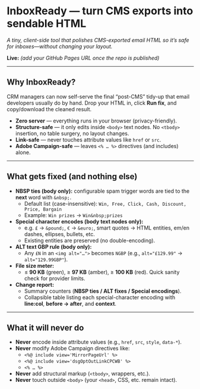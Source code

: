 # InboxReady — turn CMS exports into sendable HTML

*A tiny, client-side tool that polishes CMS-exported email HTML so it’s safe for inboxes—without changing your layout.*

**Live:** _(add your GitHub Pages URL once the repo is published)_

---

## Why InboxReady?

CRM managers can now self-serve the final “post-CMS” tidy-up that email developers usually do by hand. Drop your HTML in, click **Run fix**, and copy/download the cleaned result.

- **Zero server** — everything runs in your browser (privacy-friendly).
- **Structure-safe** — it only edits inside `<body>` text nodes. No `<tbody>` insertion, no table surgery, no layout changes.
- **Link-safe** — never touches attribute values like `href` or `src`.
- **Adobe Campaign-safe** — leaves `<% … %>` directives (and includes) alone.

---

## What gets fixed (and nothing else)

- **NBSP ties (body only):** configurable spam trigger words are tied to the **next** word with `&nbsp;`.
  - Default list (case-insensitive): `Win, Free, Click, Cash, Discount, Price, Bargain`
  - Example: `Win prizes` → `Win&nbsp;prizes`
- **Special character encodes (body text nodes only):**
  - e.g. `£` → `&pound;`, `€` → `&euro;`, smart quotes → HTML entities, em/en dashes, ellipses, bullets, etc.
  - Existing entities are preserved (no double-encoding).
- **ALT text GBP rule (body only):**
  - Any `£N` in an `<img alt="…">` becomes `NGBP` (e.g., `alt="£129.99"` → `alt="129.99GBP"`).
- **File size meter:**
  - ≤ **90 KB** (green), ≥ **97 KB** (amber), ≥ **100 KB** (red). Quick sanity check for provider limits.
- **Change report:**
  - Summary counters (**NBSP ties / ALT fixes / Special encodings**).
  - Collapsible table listing each special-character encoding with **line:col**, **before → after**, and **context**.

---

## What it will **never** do

- **Never** encode inside attribute values (e.g., `href`, `src`, `style`, `data-*`).
- **Never** modify Adobe Campaign directives like:
  - `<%@ include view='MirrorPageUrl' %>`
  - `<%@ include view='dsgOptOutLinkCPCWB' %>`
  - `<% … %>`
- **Never** add structural markup (`<tbody>`, wrappers, etc.).
- **Never** touch outside `<body>` (your `<head>`, CSS, etc. remain intact).
